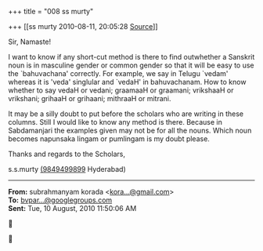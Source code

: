 +++
title = "008 ss murty"

+++
[[ss murty	2010-08-11, 20:05:28 [Source](https://groups.google.com/g/bvparishat/c/SEnP0DA8MrU)]]



Sir, Namaste!

I want to know if any short-cut method is there to find outwhether a Sanskrit noun is in masculine gender or common gender so that it will be easy to use the \`bahuvachana' correctly. For example, we say in Telugu \`vedam' whereas it is 'veda' singlular and \`vedaH' in bahuvachanam. How to know whether to say vedaH or vedani; graamaaH or graamani; vrikshaaH or vrikshani; grihaaH or grihaani; mithraaH or mitrani.

It may be a silly doubt to put before the scholars who are writing in these columns. Still I would like to know any method is there. Because in Sabdamanjari the examples given may not be for all the nouns. Which noun becomes napunsaka lingam or pumlingam is my doubt please.

Thanks and regards to the Scholars,

s.s.murty [(9849499899](tel:(984)%20949-9899) Hyderabad)  

  

------------------------------------------------------------------------

**From:** subrahmanyam korada \<[kora...@gmail.com]()\>  
**To:** [bvpar...@googlegroups.com]()  
**Sent:** Tue, 10 August, 2010 11:50:06 AM





